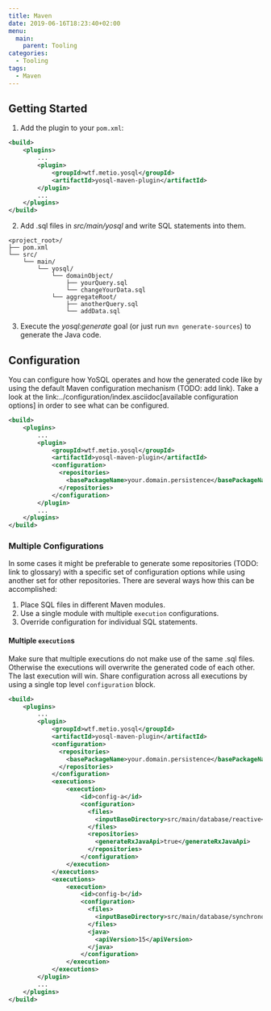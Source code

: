 ```yaml
---
title: Maven
date: 2019-06-16T18:23:40+02:00
menu:
  main:
    parent: Tooling
categories:
  - Tooling
tags:
  - Maven
---
```


## Getting Started

1) Add the plugin to your `pom.xml`:

```xml
<build>
    <plugins>
        ...
        <plugin>
            <groupId>wtf.metio.yosql</groupId>
            <artifactId>yosql-maven-plugin</artifactId>
        </plugin>
        ...
    </plugins>
</build>
```

2) Add .sql files in *src/main/yosql* and write SQL statements into them.

```
<project_root>/
├── pom.xml
└── src/
    └── main/
        └── yosql/
            └── domainObject/
                ├── yourQuery.sql
                └── changeYourData.sql
            └── aggregateRoot/
                ├── anotherQuery.sql
                └── addData.sql
```

3) Execute the *yosql:generate* goal (or just run `mvn generate-sources`) to generate the Java code.

## Configuration

You can configure how YoSQL operates and how the generated code like by using the default Maven configuration mechanism (TODO: add link). Take a look at the link:../configuration/index.asciidoc[available configuration options] in order to see what can be configured.

```xml
<build>
    <plugins>
        ...
        <plugin>
            <groupId>wtf.metio.yosql</groupId>
            <artifactId>yosql-maven-plugin</artifactId>
            <configuration>
              <repositories>
                <basePackageName>your.domain.persistence</basePackageName>
              </repositories>
            </configuration>
        </plugin>
        ...
    </plugins>
</build>
```

### Multiple Configurations

In some cases it might be preferable to generate some repositories (TODO: link to glossary) with a specific set of configuration options while using another set for other repositories. There are several ways how this can be accomplished:

1. Place SQL files in different Maven modules.
2. Use a single module with multiple `execution` configurations.
3. Override configuration for individual SQL statements.

#### Multiple `execution`s

Make sure that multiple executions do not make use of the same .sql files. Otherwise the executions will overwrite the generated code of each other. The last execution will win. Share configuration across all executions by using a single top level `configuration` block.

```xml
<build>
    <plugins>
        ...
        <plugin>
            <groupId>wtf.metio.yosql</groupId>
            <artifactId>yosql-maven-plugin</artifactId>
            <configuration>
              <repositories>
                <basePackageName>your.domain.persistence</basePackageName>
              </repositories>
            </configuration>
            <executions>
                <execution>
                    <id>config-a</id>
                    <configuration>
                      <files>
                        <inputBaseDirectory>src/main/database/reactive</inputBaseDirectory>
                      </files>
                      <repositories>
                        <generateRxJavaApi>true</generateRxJavaApi>
                      </repositories>
                    </configuration>
                </execution>
            </executions>
            <executions>
                <execution>
                    <id>config-b</id>
                    <configuration>
                      <files>
                        <inputBaseDirectory>src/main/database/synchronous</inputBaseDirectory>
                      </files>
                      <java>
                        <apiVersion>15</apiVersion>
                      </java>
                    </configuration>
                </execution>
            </executions>
        </plugin>
        ...
    </plugins>
</build>
```
